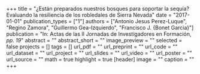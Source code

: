 +++
title = "¿Están preparados nuestros bosques para soportar la sequía? Evaluando la resiliencia de los robledales de Sierra Nevada"
date = "2017-01-01"
publication_types = ["1"]
authors = ["Antonio Jesus Perez-Luque", "Regino Zamora", "Guillermo Gea-Izquierdo", "Francisco J. {Bonet Garcia}"]
publication = "In: Actas de las II Jornadas de Investigadores en Formación, _pp. 19_"
abstract = ""
abstract_short = ""
image_preview = ""
selected = false
projects = []
tags = []
url_pdf = ""
url_preprint = ""
url_code = ""
url_dataset = ""
url_project = ""
url_slides = ""
url_video = ""
url_poster = ""
url_source = ""
math = true
highlight = true
[header]
image = ""
caption = ""
+++
